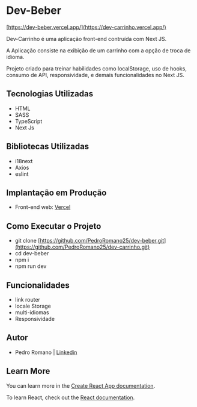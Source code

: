 # Dev-Beber

[https://dev-beber.vercel.app/](https://dev-carrinho.vercel.app/)

Dev-Carrinho é uma aplicação front-end contruída com Next JS.

A Aplicação consiste na exibição de um carrinho com a opção de troca de idioma.

Projeto criado para treinar habilidades como localStorage, uso de hooks, consumo de API, responsividade, e demais funcionalidades no Next JS.

## Tecnologias Utilizadas

- HTML
- SASS
- TypeScript
- Next Js

## Bibliotecas Utilizadas

- i18next
- Axios
- eslint

## Implantação em Produção

- Front-end web: [Vercel](https://dev-carrinho.vercel.app/)

## Como Executar o Projeto

- git clone [https://github.com/PedroRomano25/dev-beber.git](https://github.com/PedroRomano25/dev-carrinho.git)
- cd dev-beber
- npm i 
- npm run dev

## Funcionalidades

- link router
- locale Storage
- multi-idiomas
- Responsividade

## Autor

- Pedro Romano | [Linkedin](https://www.linkedin.com/in/pedropauloromano/)


## Learn More

You can learn more in the [Create React App documentation](https://facebook.github.io/create-react-app/docs/getting-started).

To learn React, check out the [React documentation](https://reactjs.org/).

